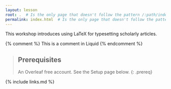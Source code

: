 ```yaml
---
layout: lesson
root: .  # Is the only page that doesn't follow the pattern /:path/index.html
permalink: index.html  # Is the only page that doesn't follow the pattern /:path/index.html
---
```

This workshop introduces using LaTeX for typesetting scholarly articles.

<!-- this is an html comment -->

{% comment %} This is a comment in Liquid {% endcomment %}

> ## Prerequisites
>
> An Overleaf free account. See the Setup page below.
{: .prereq}

{% include links.md %}

